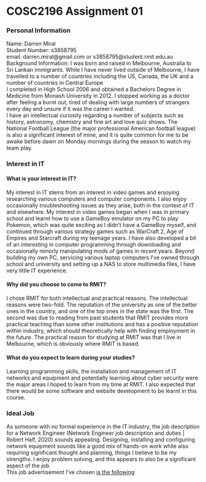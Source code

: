 <html>
<body>

<h1>COSC2196 Assignment 01</h1>

<h3>Personal Information</h3>

<p>Name: Darren Miral<br>
Student Number: s3858795<br>
email: darren.miral@gmail.com or s3858795@student.rmit.edu.au<br>
Background Information: I was born and raised in Melbourne, Australia to Sri Lankan immigrants.  While I have never lived outside of Melbourne, I have travelled to a number of countries including the US, Canada, the UK and a number of countries in Central Europe <br> 
I completed in High School 2006 and obtained a Bachelors Degree in Medicine from Monash University in 2012.  I stopped working as a doctor after feeling a burnt out, tired of dealing with large numbers of strangers every day and unsure if it was the career I wanted.<br>
I have an intellectual curiosity regarding a number of subjects such as history, astronomy, chemistry and fine art and love quiz shows.  The National Football League (the major professional American football league) is also a significant interest of mine, and it is quite common for me to be awake before dawn on Monday mornings during the season to watch my team play.</p>

<h3> Interest in IT</h3>

<h4>What is your interest in IT?</h4>
<p>My interest in IT stems from an interest in video games and enjoying researching various computers and computer components.  I also enjoy occasionally troubleshooting issues as they arise, both in the context of IT and elsewhere.  My interest in video games began when I was in primary school and learnt how to use a GameBoy emulator on my PC to play Pokemon, which was quite exciting as I didn’t have a GameBoy myself, and continued through various strategy games such as WarCraft 2, Age of Empires and Starcraft during my teenage years.  I have also developed a bit of an interesting in computer programming through downloading and occasionally minorly manipulating mods of games in recent years.  Beyond building my own PC, servicing various laptop computers I’ve owned through school and university and setting up a NAS to store multimedia files, I have very little IT experience.</p>

<h4> Why did you choose to come to RMIT?</h4>
<p>I chose RMIT for both intellectual and practical reasons.  The intellectual reasons were two-fold.  The reputation of the university as one of the better ones in the country, and one of the top ones in the state was the first.  The second was due to reading from past students that RMIT provides more practical teaching than some other institutions and has a positive reputation within industry, which should theoretically help with finding employment in the future.  The practical reason for studying at RMIT was that I live in Melbourne, which is obviously where RMIT is based.</p>

<h4>What do you expect to learn during your studies?</h4>
<p>Learning programming skills, the installation and management of IT networks and equipment and potentially learning about cyber security were the major areas I hoped to learn from my time at RMIT.  I also expected that there would be some software and website development to be learnt in this course.</p>

<h3>Ideal Job</h3>
<p>As someone with no formal experience in the IT industry, the job description for a Network Engineer (Network Engineer job description and duties | Robert Half, 2020) sounds appealing.  Designing, installing and configuring network equipment sounds like a good mix of hands-on work while also requiring significant thought and planning, things I believe to be my strengths.  I enjoy problem solving, and this appears to also be a significant aspect of the job.<br>
This job advertisement I’ve chosen <a href="https://www.seek.com.au/job/41134226">is the following</a> <br>


</body>
</html>
